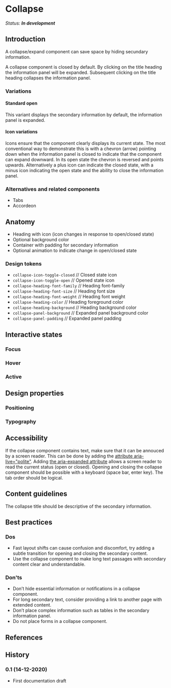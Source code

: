 # Collapse

_Status: **In development**_

## Introduction

A collapse/expand component can save space by hiding secundary information.

A collapse component is closed by default. By clicking on the title heading the information panel will be expanded. Subsequent clicking on the title heading collapses the information panel.

### Variations

#### Standard open

This variant displays the secondary information by default, the information panel is expanded.

#### Icon variations

Icons ensure that the component clearly displays its current state. The most conventional way to demonstrate this is with a chevron (arrow) pointing down when the information panel is closed to indicate that the component can expand downward. In its open state the chevron is reversed and points upwards. Alternatively a plus icon can indicate the closed state, with a minus icon indicating the open state and the ability to close the information panel.

### Alternatives and related components

*   Tabs
*   Accordeon

## Anatomy

*   Heading with icon (icon changes in response to open/closed state)
*   Optional background color
*   Container with padding for secondary information
*   Optional animation to indicate change in open/closed state

### Design tokens

*   `collapse-icon-toggle-closed` // Closed state icon
*   `collapse-icon-toggle-open` // Opened state icon
*   `collapse-heading-font-family` // Heading font-family
*   `collapse-heading-font-size` // Heading font size
*   `collapse-heading-font-weight` // Heading font weight
*   `collapse-heading-color`	// Heading foreground color
*   `collapse-heading-background` // Heading background color
*   `collapse-panel-background` // Expanded panel background color
*   `collapse-panel-padding` // Expanded panel padding

## Interactive states

### Focus

### Hover

### Active

## Design properties

### Positioning

### Typography

## Accessibility

If the collapse component contains text, make sure that it can be annouced by a screen reader. This can be done by adding the [attribute aria-live="polite"](https://www.w3.org/TR/wai-aria/#aria-live). Adding [the aria-expanded attribute](https://www.w3.org/TR/wai-aria/#aria-expanded) allows a screen reader to read the current status (open or closed). Opening and closing the collapse component should be possible with a keyboard (space bar, enter key). The tab order should be logical.

## Content guidelines

The collapse title should be descriptive of the secondary information.

## Best practices

### Dos

*   Fast layout shifts can cause confusion and discomfort, try adding a subtle transition for opening and closing the secondary content.
*   Use the collapse component to make long text passages with secondary content clear and understandable.

### Don'ts

*   Don’t hide essential information or notifications in a collapse component.
*   For long secondary text, consider providing a link to another page with extended content.
*   Don’t place complex information such as tables in the secondary information panel.
*   Do not place forms in a collapse component.

## References

## History

### 0.1 (14-12-2020)

*   First documentation draft